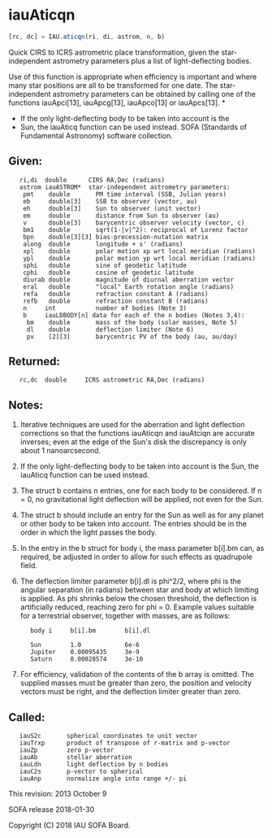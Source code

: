 # iauAticqn

```js
[rc, dc] = IAU.aticqn(ri, di, astrom, n, b)
```

Quick CIRS to ICRS astrometric place transformation, given the star-
independent astrometry parameters plus a list of light-deflecting
bodies.

Use of this function is appropriate when efficiency is important and
where many star positions are all to be transformed for one date.
The star-independent astrometry parameters can be obtained by
calling one of the functions iauApci[13], iauApcg[13], iauApco[13]
or iauApcs[13].
*
*  If the only light-deflecting body to be taken into account is the
*  Sun, the iauAticq function can be used instead.
SOFA (Standards of Fundamental Astronomy) software collection.


## Given:
```
   ri,di  double      CIRS RA,Dec (radians)
   astrom iauASTROM*  star-independent astrometry parameters:
    pmt    double       PM time interval (SSB, Julian years)
    eb     double[3]    SSB to observer (vector, au)
    eh     double[3]    Sun to observer (unit vector)
    em     double       distance from Sun to observer (au)
    v      double[3]    barycentric observer velocity (vector, c)
    bm1    double       sqrt(1-|v|^2): reciprocal of Lorenz factor
    bpn    double[3][3] bias-precession-nutation matrix
    along  double       longitude + s' (radians)
    xpl    double       polar motion xp wrt local meridian (radians)
    ypl    double       polar motion yp wrt local meridian (radians)
    sphi   double       sine of geodetic latitude
    cphi   double       cosine of geodetic latitude
    diurab double       magnitude of diurnal aberration vector
    eral   double       "local" Earth rotation angle (radians)
    refa   double       refraction constant A (radians)
    refb   double       refraction constant B (radians)
    n     int           number of bodies (Note 3)
    b     iauLDBODY[n] data for each of the n bodies (Notes 3,4):
     bm    double       mass of the body (solar masses, Note 5)
     dl    double       deflection limiter (Note 6)
     pv    [2][3]       barycentric PV of the body (au, au/day)
```

## Returned:
```
   rc,dc  double     ICRS astrometric RA,Dec (radians)
```

## Notes:

1) Iterative techniques are used for the aberration and light
   deflection corrections so that the functions iauAticqn and
   iauAtciqn are accurate inverses; even at the edge of the Sun's
   disk the discrepancy is only about 1 nanoarcsecond.

2) If the only light-deflecting body to be taken into account is the
   Sun, the iauAticq function can be used instead.

3) The struct b contains n entries, one for each body to be
   considered.  If n = 0, no gravitational light deflection will be
   applied, not even for the Sun.

4) The struct b should include an entry for the Sun as well as for
   any planet or other body to be taken into account.  The entries
   should be in the order in which the light passes the body.

5) In the entry in the b struct for body i, the mass parameter
   b[i].bm can, as required, be adjusted in order to allow for such
   effects as quadrupole field.

6) The deflection limiter parameter b[i].dl is phi^2/2, where phi is
   the angular separation (in radians) between star and body at
   which limiting is applied.  As phi shrinks below the chosen
   threshold, the deflection is artificially reduced, reaching zero
   for phi = 0.   Example values suitable for a terrestrial
   observer, together with masses, are as follows:

```
      body i     b[i].bm        b[i].dl

      Sun        1.0            6e-6
      Jupiter    0.00095435     3e-9
      Saturn     0.00028574     3e-10
```

7) For efficiency, validation of the contents of the b array is
   omitted.  The supplied masses must be greater than zero, the
   position and velocity vectors must be right, and the deflection
   limiter greater than zero.

## Called:
```
   iauS2c       spherical coordinates to unit vector
   iauTrxp      product of transpose of r-matrix and p-vector
   iauZp        zero p-vector
   iauAb        stellar aberration
   iauLdn       light deflection by n bodies
   iauC2s       p-vector to spherical
   iauAnp       normalize angle into range +/- pi
```

This revision:   2013 October 9

SOFA release 2018-01-30

Copyright (C) 2018 IAU SOFA Board.